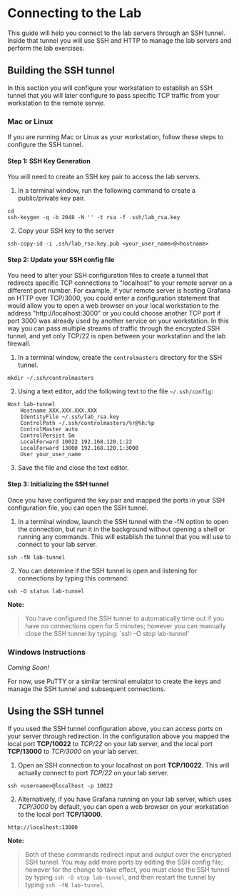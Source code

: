 # Connecting to the Lab
This guide will help you connect to the lab servers through an SSH tunnel. Inside that tunnel you will use SSH and HTTP to manage the lab servers and perform the lab exercises.

## Building the SSH tunnel
In this section you will configure your workstation to establish an SSH tunnel that you will later configure to pass specific TCP traffic from your workstation to the remote server.

### Mac or Linux
If you are running Mac or Linux as your workstation, follow these steps to configure the SSH tunnel.

#### Step 1: SSH Key Generation
You will need to create an SSH key pair to access the lab servers.

1. In a terminal window, run the following command to create a public/private key pair.
```
cd
ssh-keygen -q -b 2048 -N '' -t rsa -f .ssh/lab_rsa.key
```
2. Copy your SSH key to the server
```
ssh-copy-id -i .ssh/lab_rsa.key.pub <your_user_name>@<hostname>
```

#### Step 2: Update your SSH config file
You need to alter your SSH configuration files to create a tunnel that redirects specific TCP connections to "localhost" to your remote server on a different port number. For example, if your remote server is hosting Grafana on HTTP over TCP/3000, you could enter a configuration statement that would allow you to open a web browser on your local workstation to the address "http://localhost:3000" or you could choose another TCP port if port 3000 was already used by another service on your workstation. In this way you can pass multiple streams of traffic through the encrypted SSH tunnel, and yet only TCP/22 is open between your workstation and the lab firewall.

1. In a terminal window, create the `controlmasters` directory for the SSH tunnel.
```
mkdir ~/.ssh/controlmasters
```

2. Using a text editor, add the following text to the file `~/.ssh/config`:
```
Host lab-tunnel
    Hostname XXX.XXX.XXX.XXX
    IdentityFile ~/.ssh/lab_rsa.key
    ControlPath ~/.ssh/controlmasters/%r@%h:%p
    ControlMaster auto
    ControlPersist 5m
    LocalForward 10022 192.168.120.1:22
    LocalForward 13000 192.168.120.1:3000
    User your_user_name

```
3. Save the file and close the text editor.


#### Step 3: Initializing the SSH tunnel
Once you have configured the key pair and mapped the ports in your SSH configuration file, you can open the SSH tunnel.

1. In a terminal window, launch the SSH tunnel with the -fN option to open the connection, but run it in the background without opening a shell or running any commands. This will establish the tunnel that you will use to connect to your lab server.
```
ssh -fN lab-tunnel
```
2. You can determine if the SSH tunnel is open and listening for connections by typing this command:
```
ssh -O status lab-tunnel
```

**Note:**
> You have configured the SSH tunnel to automatically time out if you have no connections open for 5 minutes; however you can manually close the SSH tunnel by typing: `ssh -O stop lab-tunnel'
 
 
### Windows Instructions

*Coming Soon!*

For now, use PuTTY or a similar terminal emulator to create the keys and manage the SSH tunnel and subsequent connections.


 
## Using the SSH tunnel
If you used the SSH tunnel configuration above, you can access ports on your server through redirection. In the configuration above you mapped the local port **TCP/10022** to *TCP/22* on your lab server, and the local port **TCP/13000** to *TCP/3000* on your lab server.

1. Open an SSH connection to your localhost on port **TCP/10022**. This will actually connect to port *TCP/22* on your lab server.
```
ssh <username>@localhost -p 10022
```
2. Alternatively, if you have Grafana running on your lab server, which uses *TCP/3000* by default, you can open a web browser on your workstation to the local port **TCP/13000**.
```
http://localhost:13000
```
**Note:**
> Both of these commands redirect input and output over the encrypted SSH tunnel. You may add more ports by editing the SSH config file; however for the change to take effect, you must close the SSH tunnel by typing `ssh -O stop lab-tunnel`, and then restart the tunnel by typing `ssh -fN lab-tunnel`.

